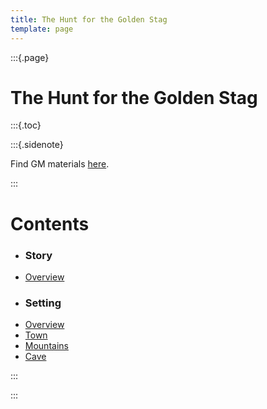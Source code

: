 ```yaml
---
title: The Hunt for the Golden Stag
template: page
---
```


:::{.page}

# The Hunt for the Golden Stag

:::{.toc}

:::{.sidenote}

Find GM materials [here](./private).

:::

# Contents

- ### Story
- [Overview](/wip)
- ### Setting
- [Overview](/wip)
- [Town](/wip)
- [Mountains](/wip)
- [Cave](/wip)

:::

:::
